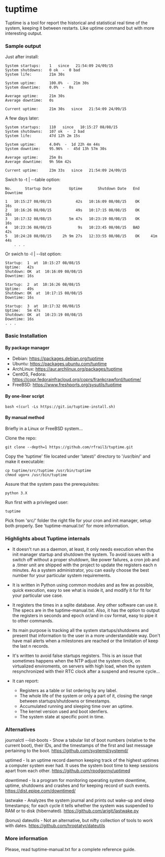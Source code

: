 tuptime
=======

Tuptime is a tool for report the historical and statistical real time of the system, keeping it between restarts. Like uptime command but with more interesting output.


### Sample output

Just after install:

	System startups:	1   since   21:54:09 24/09/15
	System shutdowns:	0 ok  -  0 bad
	System life: 		21m 30s

	System uptime: 		100.0%  -  21m 30s
	System downtime: 	0.0%  -  0s

	Average uptime: 	21m 30s
	Average downtime: 	0s

	Current uptime: 	21m 30s   since   21:54:09 24/09/15

A few days later:

	System startups:	110   since   10:15:27 08/08/15
	System shutdowns:	107 ok  -  2 bad
	System life: 		47d 12h 2m 15s

	System uptime: 		4.04%  -  1d 22h 4m 44s
	System downtime: 	95.96%  -  45d 13h 57m 30s

	Average uptime: 	25m 8s
	Average downtime: 	9h 56m 42s

	Current uptime: 	23m 33s   since   21:54:09 24/09/15

Swich to -t | --table option:

	No.      Startup Date        Uptime       Shutdown Date   End    Downtime
                                                                                                                                    
	1   10:15:27 08/08/15           42s   10:16:09 08/08/15    OK         16s
	2   10:16:26 08/08/15           49s   10:17:15 08/08/15    OK         16s
	3   10:17:32 08/08/15        5m 47s   10:23:19 08/08/15    OK         16s
	4   10:23:36 08/08/15            9s   10:23:45 08/08/15   BAD         42s
	5   10:24:28 08/08/15     2h 9m 27s   12:33:55 08/08/15    OK     41m 44s
        . . .

Or swich to -l | --list option:

	Startup:  1  at  10:15:27 08/08/15
	Uptime:   42s
	Shutdown: OK  at  10:16:09 08/08/15
	Downtime: 16s

	Startup:  2  at  10:16:26 08/08/15
	Uptime:   49s
	Shutdown: OK  at  10:17:15 08/08/15
	Downtime: 16s

	Startup:  3  at  10:17:32 08/08/15
	Uptime:   5m 47s
	Shutdown: OK  at  10:23:19 08/08/15
	Downtime: 16s
	. . .


### Basic Installation


#### By package manager

* Debian: https://packages.debian.org/tuptime
* Ubuntu: https://packages.ubuntu.com/tuptime
* ArchLinux: https://aur.archlinux.org/packages/tuptime
* CentOS, Fedora: https://copr.fedorainfracloud.org/coprs/frankcrawford/tuptime/
* FreeBSD: https://www.freshports.org/sysutils/tuptime


#### By one-liner script

	bash <(curl -Ls https://git.io/tuptime-install.sh)


#### By manual method

Briefly in a Linux or FreeBSD system...

Clone the repo:

	git clone --depth=1 https://github.com/rfrail3/tuptime.git

Copy the 'tuptime' file located under 'latest/' directory to '/usr/bin/' and make it executable:

	cp tuptime/src/tuptime /usr/bin/tuptime
	chmod ugo+x /usr/bin/tuptime

Assure that the system pass the prerequisites:

	python 3.X 

Run first with a privileged user:

	tuptime

Pick from 'src/' folder the right file for your cron and init manager, setup both
properly. See 'tuptime-manual.txt' for more information.


### Highlights about Tuptime internals

- It doesn't run as a daemon, at least, it only needs execution when the init manager startup and shutdown the system. To avoid issues with a switch off without a proper shutdown, like power failures, a cron job and a .timer unit are shipped with the project to update the registers each n minutes. As a system administrator, you can easily choose the best number for your particular system requirements.

- It is written in Python using common modules and as few as possible, quick execution, easy to see what is inside it, and modify it for fit for your particular use case.

- It registers the times in a sqlite database. Any other software can use it. The specs are in the tuptime-manual.txt. Also, it has the option to output the registers in seconds and epoch or/and in csv format, easy to pipe it to other commands.

- Its main purpose is tracking all the system startups/shutdowns and present that information to the user in a more understandable way. Don't have mail alerts when a milestones are reached or the limitation of keep the last n records.

- It's written to avoid false startups registers. This is an issue that sometimes happens when the NTP adjust the system clock, on virtualized enviroments, on servers with high load, when the system resynchronized with their RTC clock after a suspend and resume cycle...

- It can report:
  - Registers as a table or list ordering by any label.
  - The whole life of the system or only a part of it, closing the range between startups/shutdowns or timestamps.
  - Accumulated running and sleeping time over an uptime.
  - The kernel version used and boot idenfiers.
  - The system state at specific point in time.


### Alternatives

journalctl --list-boots - Show a tabular list of boot numbers (relative to the current boot), their IDs, and the timestamps of the first and last message pertaining to the boot.
https://github.com/systemd/systemd/

uptimed - Is an uptime record daemon keeping track of the highest uptimes a computer system ever had. It uses the system boot time to keep sessions apart from each other.
https://github.com/rpodgorny/uptimed

downtimed - Is a program for monitoring operating system downtime, uptime, shutdowns and crashes and for keeping record of such events.
https://dist.epipe.com/downtimed/

lastwake - Analyzes the system journal and prints out wake-up and sleep timestamps; for each cycle it tells whether the system was suspended to RAM or to disk (hibernated).
https://github.com/arigit/lastwake.py

(bonus) dateutils - Not an alternative, but nifty collection of tools to work with dates.
https://github.com/hroptatyr/dateutils


### More information

Please, read tuptime-manual.txt for a complete reference guide.
